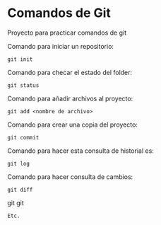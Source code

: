 # Comandos de Git
Proyecto para practicar comandos de git

Comando para iniciar un repositorio:
```
git init
```

Comando para checar el estado del folder:
```
git status
```

Comando para añadir archivos al proyecto:
```
git add <nombre de archivo>
```

Comando para crear una copia del proyecto:
```
git commit
```

Comando para hacer esta consulta de historial es:
```
git log
```
Comando para hacer consulta de cambios:
```
git diff
```
git git
```
Etc.
